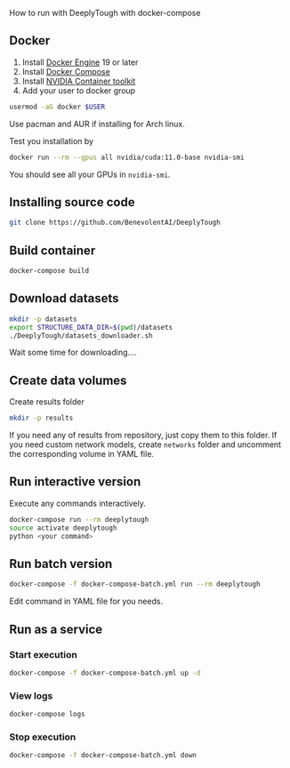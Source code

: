 How to run with DeeplyTough with docker-compose

## Docker

1. Install [Docker Engine](https://docs.docker.com/engine/install/) 19 or later
2. Install [Docker Compose](https://docs.docker.com/compose/install/)
3. Install [NVIDIA Container toolkit](https://docs.nvidia.com/datacenter/cloud-native/container-toolkit/install-guide.html)
4. Add your user to docker group
```bash
usermod -aG docker $USER
```
Use pacman and AUR if installing for Arch linux.

Test you installation by
```bash
docker run --rm --gpus all nvidia/cuda:11.0-base nvidia-smi
```
You should see all your GPUs in `nvidia-smi`.

## Installing source code
```bash
git clone https://github.com/BenevolentAI/DeeplyTough
```

## Build container
```bash
docker-compose build
```

## Download datasets
```bash
mkdir -p datasets
export STRUCTURE_DATA_DIR=$(pwd)/datasets
./DeeplyTough/datasets_downloader.sh 
```
Wait some time for downloading....

## Create data volumes
Create results folder
```bash
mkdir -p results
```
If you need any of results from repository, just copy them to this folder.
If you need custom network models, create `networks` folder and uncomment the corresponding volume in YAML file.

## Run interactive version
Execute any commands interactively.
```bash
docker-compose run --rm deeplytough
source activate deeplytough
python <your command>
```


## Run batch version
```bash
docker-compose -f docker-compose-batch.yml run --rm deeplytough
```
Edit command in YAML file for you needs.

## Run as a service

### Start execution
```bash
docker-compose -f docker-compose-batch.yml up -d
```
### View logs
```bash
docker-compose logs
```
### Stop execution
```bash
docker-compose -f docker-compose-batch.yml down
```

